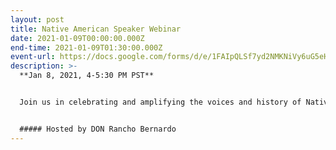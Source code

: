 ```yaml
---
layout: post
title: Native American Speaker Webinar
date: 2021-01-09T00:00:00.000Z
end-time: 2021-01-09T01:30:00.000Z
event-url: https://docs.google.com/forms/d/e/1FAIpQLSf7yd2NMKNiVy6uG5eHQqKqbOwxnFEBiDLg-uxwjUUaoOjtLA/viewform
description: >-
  **Jan 8, 2021, 4-5:30 PM PST**


  Join us in celebrating and amplifying the voices and history of Native American tribes local to our community and beyond. **You will be hearing from a professor of Native American culture and linguistics at SDSU and a local community leader who advocates for indigenous communities in areas of climate, racial, social, and economic justice, and a senior in high school whose Ted Talk focused on her own Native narrative.**


  ##### Hosted by DON Rancho Bernardo
---
```

